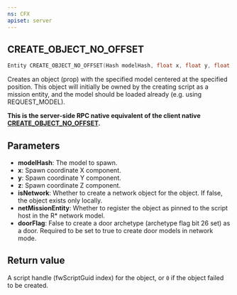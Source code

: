 ```yaml
---
ns: CFX
apiset: server
---
```

## CREATE_OBJECT_NO_OFFSET

```c
Entity CREATE_OBJECT_NO_OFFSET(Hash modelHash, float x, float y, float z, BOOL isNetwork, BOOL netMissionEntity, BOOL doorFlag);
```

Creates an object (prop) with the specified model centered at the specified position.
This object will initially be owned by the creating script as a mission entity, and the model should be loaded already (e.g. using REQUEST_MODEL).

**This is the server-side RPC native equivalent of the client native [CREATE\_OBJECT\_NO\_OFFSET](?_0x9A294B2138ABB884).**

## Parameters
* **modelHash**: The model to spawn.
* **x**: Spawn coordinate X component.
* **y**: Spawn coordinate Y component.
* **z**: Spawn coordinate Z component.
* **isNetwork**: Whether to create a network object for the object. If false, the object exists only locally.
* **netMissionEntity**: Whether to register the object as pinned to the script host in the R\* network model.
* **doorFlag**: False to create a door archetype (archetype flag bit 26 set) as a door. Required to be set to true to create door models in network mode.

## Return value
A script handle (fwScriptGuid index) for the object, or `0` if the object failed to be created.

